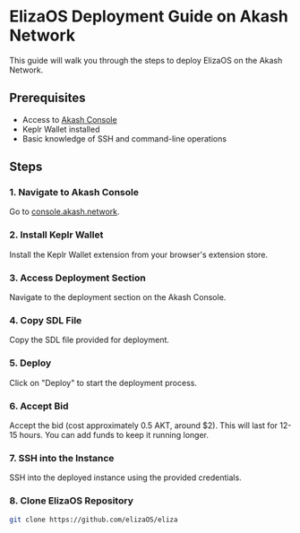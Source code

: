 # ElizaOS Deployment Guide on Akash Network

This guide will walk you through the steps to deploy ElizaOS on the Akash Network.

## Prerequisites

- Access to [Akash Console](https://console.akash.network)
- Keplr Wallet installed
- Basic knowledge of SSH and command-line operations

## Steps

### 1. Navigate to Akash Console

Go to [console.akash.network](https://console.akash.network).

### 2. Install Keplr Wallet

Install the Keplr Wallet extension from your browser's extension store.

### 3. Access Deployment Section

Navigate to the deployment section on the Akash Console.

### 4. Copy SDL File

Copy the SDL file provided for deployment.

### 5. Deploy

Click on "Deploy" to start the deployment process.

### 6. Accept Bid

Accept the bid (cost approximately 0.5 AKT, around $2). This will last for 12-15 hours. You can add funds to keep it running longer.

### 7. SSH into the Instance

SSH into the deployed instance using the provided credentials.

### 8. Clone ElizaOS Repository

```sh
git clone https://github.com/elizaOS/eliza
